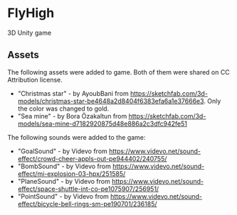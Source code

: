 # FlyHigh
3D Unity game

## Assets
The following assets were added to game. Both of them were shared on CC Attribution license.
- "Christmas star" - by AyoubBani from https://sketchfab.com/3d-models/christmas-star-be4648a2d8404f6383efa6a1e37666e3. Only the color was changed to gold.
- "Sea mine" - by Bora Özakaltun from https://sketchfab.com/3d-models/sea-mine-d7182920875d48e886a2c3dfc942fe51

The following sounds were added to the game:
- "GoalSound" - by Videvo from https://www.videvo.net/sound-effect/crowd-cheer-appls-out-pe944402/240755/
- "BombSound" - by Videvo from https://www.videvo.net/sound-effect/mi-explosion-03-hpx/251585/
- "PlaneSound" - by Videvo from https://www.videvo.net/sound-effect/space-shuttle-int-co-pe1075907/256951/
- "PointSound" - by Videvo from https://www.videvo.net/sound-effect/bicycle-bell-rings-sm-pe190701/236185/